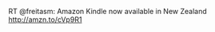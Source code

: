 <!--
id: 873864731
link: http://kevinisom.info/post/873864731/rt-freitasm-amazon-kindle-now-available-in-new
slug: rt-freitasm-amazon-kindle-now-available-in-new
date: Thu Jul 29 2010 17:18:57 GMT+1200 (NZST)
raw: {"blog_name":"kevinisom","id":873864731,"post_url":"http://kevinisom.info/post/873864731/rt-freitasm-amazon-kindle-now-available-in-new","slug":"rt-freitasm-amazon-kindle-now-available-in-new","type":"text","date":"2010-07-29 05:18:57 GMT","timestamp":1280380737,"state":"published","format":"html","reblog_key":"80nGSfnw","tags":[],"short_url":"http://tmblr.co/Zw68Yyq5XuR","highlighted":[],"feed_item":"http://twitter.com/kev_nz/statuses/19790785998","from_feed_id":"650289","note_count":0,"title":null,"body":"<p>RT @freitasm: Amazon Kindle now available in New Zealand <a href=\"http://amzn.to/cVp9R1\" target=\"_blank\">http://amzn.to/cVp9R1</a></p>"}
publish: 2010-07-029
tags: 
title: null
-->


RT @freitasm: Amazon Kindle now available in New Zealand
<http://amzn.to/cVp9R1>


